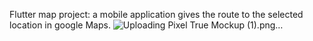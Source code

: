 Flutter map project: a mobile application gives the route to the selected location in google Maps.
![Uploading Pixel True Mockup (1).png…]()
